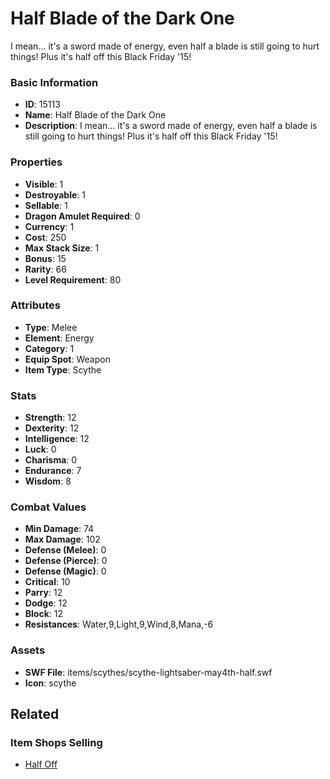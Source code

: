 # Half Blade of the Dark One

I mean... it's a sword made of energy, even half a blade is still going to hurt things! Plus it's half off this Black Friday '15!

### Basic Information

- **ID**: 15113
- **Name**: Half Blade of the Dark One
- **Description**: I mean... it&#039;s a sword made of energy, even half a blade is still going to hurt things! Plus it&#039;s half off this Black Friday &#039;15!

### Properties

- **Visible**: 1
- **Destroyable**: 1
- **Sellable**: 1
- **Dragon Amulet Required**: 0
- **Currency**: 1
- **Cost**: 250
- **Max Stack Size**: 1
- **Bonus**: 15
- **Rarity**: 66
- **Level Requirement**: 80

### Attributes

- **Type**: Melee
- **Element**: Energy
- **Category**: 1
- **Equip Spot**: Weapon
- **Item Type**: Scythe

### Stats

- **Strength**: 12
- **Dexterity**: 12
- **Intelligence**: 12
- **Luck**: 0
- **Charisma**: 0
- **Endurance**: 7
- **Wisdom**: 8

### Combat Values

- **Min Damage**: 74
- **Max Damage**: 102
- **Defense (Melee)**: 0
- **Defense (Pierce)**: 0
- **Defense (Magic)**: 0
- **Critical**: 10
- **Parry**: 12
- **Dodge**: 12
- **Block**: 12
- **Resistances**: Water,9,Light,9,Wind,8,Mana,-6

### Assets

- **SWF File**: items/scythes/scythe-lightsaber-may4th-half.swf
- **Icon**: scythe

## Related

### Item Shops Selling

- [Half Off](../item-shops/478-half-off.md)

